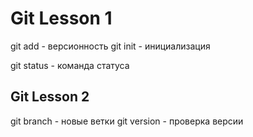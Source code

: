 # Git Lesson 1
git add - версионность 
git init - инициализация

git status - команда статуса
## Git Lesson 2 
git branch - новые ветки
git version - проверка версии
